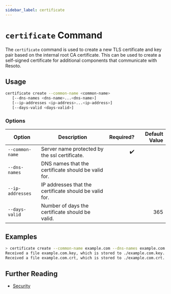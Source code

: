 ```yaml
---
sidebar_label: certificate
---
```


# `certificate` Command

The `certificate` command is used to create a new TLS certificate and key pair based on the internal root CA certificate. This can be used to create a self-signed certificate for additional components that communicate with Resoto.

## Usage

```bash
certificate create --common-name <common-name>
   [--dns-names <dns-name>...<dns-name>]
   [--ip-addresses <ip-address>...<ip-address>]
   [--days-valid <days-valid>]
```

### Options

| Option           | Description                                            | Required? | Default Value |
| ---------------- | ------------------------------------------------------ | --------: | ------------: |
| `--common-name`  | Server name protected by the ssl certificate.          |        ✔️ |               |
| `--dns-names`    | DNS names that the certificate should be valid for.    |           |               |
| `--ip-addresses` | IP addresses that the certificate should be valid for. |           |               |
| `--days-valid`   | Number of days the certificate should be valid.        |           |           365 |

## Examples

```bash title="Chunking with size of 2"
> certificate create --common-name example.com --dns-names example.com *.example.com --days-valid 365
​Received a file example.com.key, which is stored to ./example.com.key.
​Received a file example.com.crt, which is stored to ./example.com.crt.
```

## Further Reading

- [Security](../../../reference/security.md)
